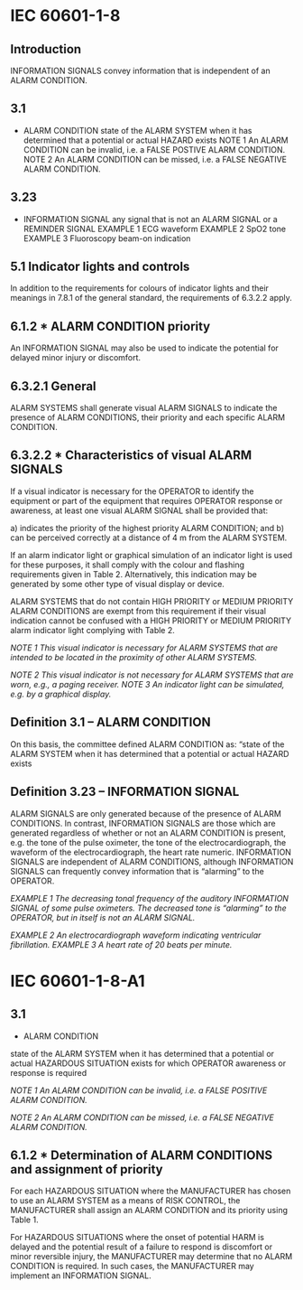 
# IEC 60601-1-8

## Introduction

INFORMATION SIGNALS convey information that is independent of an ALARM CONDITION.

## 3.1

* ALARM CONDITION
state of the ALARM SYSTEM when it has determined that a potential or actual HAZARD exists
NOTE 1 An ALARM CONDITION can be invalid, i.e. a FALSE POSTIVE ALARM CONDITION. NOTE 2 An ALARM CONDITION can be missed, i.e. a FALSE NEGATIVE ALARM CONDITION.

## 3.23

* INFORMATION SIGNAL
any signal that is not an ALARM SIGNAL or a REMINDER SIGNAL
EXAMPLE 1 ECG waveform
EXAMPLE 2 SpO2 tone
EXAMPLE 3 Fluoroscopy beam-on indication

## 5.1 Indicator lights and controls

In addition to the requirements for colours of indicator lights and their meanings in 7.8.1 of the general standard, the requirements of 6.3.2.2 apply.

## 6.1.2 * ALARM CONDITION priority

An INFORMATION SIGNAL may also be used to indicate the potential for delayed minor injury or discomfort.

## 6.3.2.1 General

ALARM SYSTEMS shall generate visual ALARM SIGNALS to indicate the presence of ALARM CONDITIONS, their priority and each specific ALARM CONDITION.

## 6.3.2.2 * Characteristics of visual ALARM SIGNALS

If a visual indicator is necessary for the OPERATOR to identify the equipment or part of the equipment that requires OPERATOR response or awareness, at least one visual ALARM SIGNAL shall be provided that:

a) indicates the priority of the highest priority ALARM CONDITION; and
b) can be perceived correctly at a distance of 4 m from the ALARM SYSTEM.

If an alarm indicator light or graphical simulation of an indicator light is used for these purposes, it shall comply with the colour and flashing requirements given in Table 2. Alternatively, this indication may be generated by some other type of visual display or device.

ALARM SYSTEMS that do not contain HIGH PRIORITY or MEDIUM PRIORITY ALARM CONDITIONS are exempt from this requirement if their visual indication cannot be confused with a HIGH PRIORITY or MEDIUM PRIORITY alarm indicator light complying with Table 2.

_NOTE 1 This visual indicator is necessary for ALARM SYSTEMS that are intended to be located in the proximity of other ALARM SYSTEMS._

_NOTE 2 This visual indicator is not necessary for ALARM SYSTEMS that are worn, e.g., a paging receiver. NOTE 3 An indicator light can be simulated, e.g. by a graphical display._

## Definition 3.1 – ALARM CONDITION

On this basis, the committee defined ALARM CONDITION as: “state of the ALARM SYSTEM when it has determined that a potential or actual HAZARD exists

## Definition 3.23 – INFORMATION SIGNAL

ALARM SIGNALS are only generated because of the presence of ALARM CONDITIONS. In contrast, INFORMATION SIGNALS are those which are generated regardless of whether or not an ALARM CONDITION is present, e.g. the tone of the pulse oximeter, the tone of the electrocardiograph, the waveform of the electrocardiograph, the heart rate numeric. INFORMATION SIGNALS are independent of ALARM CONDITIONS, although INFORMATION SIGNALS can frequently convey information that is “alarming” to the OPERATOR.

_EXAMPLE 1 The decreasing tonal frequency of the auditory INFORMATION SIGNAL of some pulse oximeters. The decreased tone is “alarming” to the OPERATOR, but in itself is not an ALARM SIGNAL._

_EXAMPLE 2 An electrocardiograph waveform indicating ventricular fibrillation. EXAMPLE 3 A heart rate of 20 beats per minute._


# IEC 60601-1-8-A1

## 3.1

* ALARM CONDITION

state of the ALARM SYSTEM when it has determined that a potential or actual HAZARDOUS SITUATION exists for which OPERATOR awareness or response is required

_NOTE 1 An ALARM CONDITION can be invalid, i.e. a FALSE POSITIVE ALARM CONDITION._

_NOTE 2 An ALARM CONDITION can be missed, i.e. a FALSE NEGATIVE ALARM CONDITION._

## 6.1.2 * Determination of ALARM CONDITIONS and assignment of priority

For each HAZARDOUS SITUATION where the MANUFACTURER has chosen to use an ALARM SYSTEM as a means of RISK CONTROL, the MANUFACTURER shall assign an ALARM CONDITION and its priority using Table 1.

For HAZARDOUS SITUATIONS where the onset of potential HARM is delayed and the potential result of a failure to respond is discomfort or minor reversible injury, the MANUFACTURER may determine that no ALARM CONDITION is required. In such cases, the MANUFACTURER may implement an INFORMATION SIGNAL.











